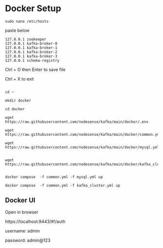 # Docker Setup

```
sudo nano /etc/hosts
```

paste below

```
127.0.0.1 zookeeper
127.0.0.1 kafka-broker-0
127.0.0.1 kafka-broker-1
127.0.0.1 kafka-broker-2
127.0.0.1 kafka-broker-3
127.0.0.1 schema-registry
```

Ctrl + O then Enter to save file

Ctrl + X to exit


```

cd ~

mkdir docker

cd docker

wget https://raw.githubusercontent.com/nodesense/kafka/main/docker/.env

wget https://raw.githubusercontent.com/nodesense/kafka/main/docker/common.yml

wget https://raw.githubusercontent.com/nodesense/kafka/main/docker/mysql.yml


wget https://raw.githubusercontent.com/nodesense/kafka/main/docker/kafka_cluster.yml
```

```

docker compose  -f common.yml -f mysql.yml up

docker compose  -f common.yml -f kafka_cluster.yml up

```


## Docker  UI 

Open in browser

https://localhost:9443/#!/auth

username: admin

password: admin@123


